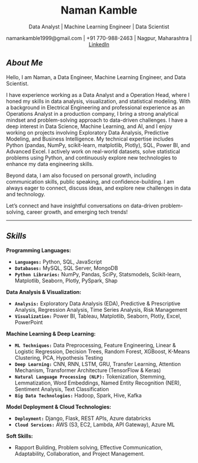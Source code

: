 
<h1 align="center">Naman Kamble</h1>
<p align="center">Data Analyst | Machine Learning Engineer | Data Scientist</p>
<p align="center">namankamble1999@gmail.com | +91 770-988-2463 | Nagpur, Maharashtra | <a href="https://www.linkedin.com/in/naman-kamble-b6005024b/">LinkedIn</a></p>

## ***About Me***
Hello, I am Naman, a Data Engineer, Machine Learning Engineer, and Data Scientist.

I have experience working as a Data Analyst and a Operation Head, where I honed my skills in data analysis, visualization, and statistical modeling. With a background in Electrical Engineering and professional experience as an Operations Analyst in a production company, I bring a strong analytical mindset and problem-solving approach to data-driven challenges. I have a deep interest in Data Science, Machine Learning, and AI, and I enjoy working on projects involving Exploratory Data Analysis, Predictive Modeling, and Business Intelligence. My technical expertise includes Python (pandas, NumPy, scikit-learn, matplotlib, Plotly), SQL, Power BI, and Advanced Excel. I actively work on real-world datasets, solve statistical problems using Python, and continuously explore new technologies to enhance my data engineering skills.

Beyond data, I am also focused on personal growth, including communication skills, public speaking, and confidence-building. I am always eager to connect, discuss ideas, and explore new challenges in data and technology.

Let’s connect and have insightful conversations on data-driven problem-solving, career growth, and emerging tech trends!

---

## ***Skills***
**Programming Languages:**
  - **`Languages:`** Python, SQL, JavaScript 
  - **`Databases:`** MySQL, SQL Server, MongoDB 
  - **`Python Libraries:`** NumPy, Pandas, SciPy, Statsmodels, Scikit-learn, Matplotlib, Seaborn, Plotly, PySpark, Shap 


**Data Analysis & Visualization:**
  - **`Analysis:`** Exploratory Data Analysis (EDA), Predictive & Prescriptive Analysis, Regression Analysis, Time Series Analysis, Risk Management 
  - **`Visualization:`** Power BI, Tableau, Matplotlib, Seaborn, Plotly, Excel, PowerPoint

**Machine Learning & Deep Learning:**
  - **`ML Techniques:`** Data Preprocessing, Feature Engineering, Linear & Logistic Regression, Decision Trees, Random Forest, XGBoost, K-Means Clustering, PCA, Hypothesis Testing
  - **`Deep Learning:`** CNN, RNN, LSTM, GRU, Transfer Learning, Attention Mechanism, Transformer Architecture (TensorFlow & Keras) 
  - **`Natural Language Processing (NLP):`** Tokenization, Stemming, Lemmatization, Word Embeddings, Named Entity Recognition (NER), Sentiment Analysis, Text Classification
  - **`Big Data Technologies:`** Hadoop, Spark, Hive, Kafka

**Model Deployment & Cloud Technologies:** 
  - **`Deployment:`** Django, Flask, REST APIs, Azure databricks
  - **`Cloud Services:`** AWS (S3, EC2, Lambda, API Gateway), Azure ML

**Soft Skills:** 
 - Rapport Building, Problem solving, Effective Communication, Adaptability, Collaboration, and Project Management.

